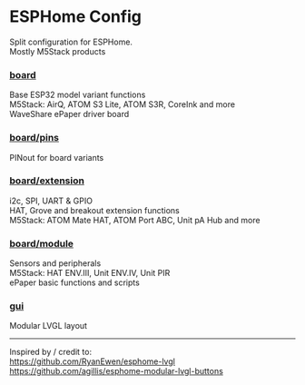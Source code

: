 # ESPHome Config
 
Split configuration for ESPHome.  
Mostly M5Stack products

### [board](board)
Base ESP32 model variant functions  
M5Stack: AirQ, ATOM S3 Lite, ATOM S3R, CoreInk and more  
WaveShare ePaper driver board
 
### [board/pins](board/pins)
PINout for board variants

### [board/extension](board/extension)
i2c, SPI, UART & GPIO  
HAT, Grove and breakout extension functions  
M5Stack: ATOM Mate HAT, ATOM Port ABC, Unit pA Hub and more
 
### [board/module](board/module)
Sensors and peripherals  
M5Stack: HAT ENV.III, Unit ENV.IV, Unit PIR  
ePaper basic functions and scripts
 
### [gui](gui)
Modular LVGL layout

---

Inspired by / credit to:  
https://github.com/RyanEwen/esphome-lvgl  
https://github.com/agillis/esphome-modular-lvgl-buttons